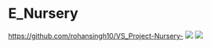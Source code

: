 # E_Nursery
https://github.com/rohansingh10/VS_Project-Nursery-
![](https://wtop.com/wp-content/uploads/2019/06/garden-center.jpg)
![](https://media2.giphy.com/media/XIh331umInX4yh3IJD/giphy.gif)
